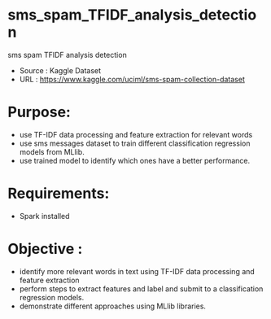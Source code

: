 # sms_spam_TFIDF_analysis_detection
sms spam TFIDF analysis detection
- Source : Kaggle Dataset
- URL : https://www.kaggle.com/uciml/sms-spam-collection-dataset

# Purpose: 
- use TF-IDF data processing and feature extraction for relevant words
- use sms messages dataset to train different classification regression models from MLlib.
- use trained model to identify which ones have a better performance.
		 
# Requirements: 
- Spark installed

# Objective :
- identify more relevant words in text using TF-IDF data processing and feature extraction
- perform steps to extract features and label and submit to a classification regression models.
- demonstrate different approaches using MLlib libraries. 